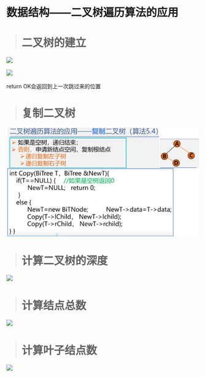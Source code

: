 数据结构——二叉树遍历算法的应用
================

> 二叉树的建立
> ======

![](https://i0.hdslb.com/bfs/article/b0dda77a95fe7caa9a014396810b754aa111ccb5.png)

![](https://i0.hdslb.com/bfs/article/9e866eca648d2ce21a0183d9d1c5df64635cc8ed.png)

return OK会返回到上一次跳过来的位置

> 复制二叉树
> =====

![](5-5-二叉树遍历算法的应用.assets/9b982f05c428d423c8bbdc7fdfc0afe164b05b60.png)

> 计算二叉树的深度
> ========

![](https://i0.hdslb.com/bfs/article/724b52de9fa157e5e7cd661ad0a863742e5244e9.png)

> 计算结点总数
> ======

![](https://i0.hdslb.com/bfs/article/f257ad4c0adb791c111c45771c37cc1bac747fb9.png)

> 计算叶子结点数
> =======

![](https://i0.hdslb.com/bfs/article/8c0754d96d0a879021ac295bff85c802d9ae662e.png)

  

